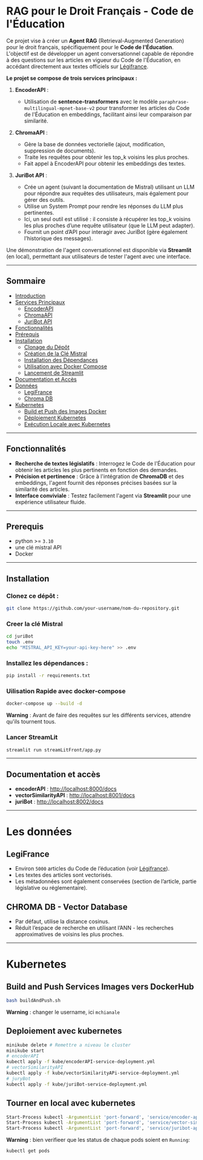 # RAG pour le Droit Français - Code de l'Éducation

Ce projet vise à créer un **Agent RAG** (Retrieval-Augmented Generation) pour le droit français, spécifiquement pour le **Code de l'Éducation**. L'objectif est de développer un agent conversationnel capable de répondre à des questions sur les articles en vigueur du Code de l'Éducation, en accédant directement aux textes officiels sur [Légifrance](https://www.legifrance.gouv.fr).

**Le projet se compose de trois services principaux :**

1. **EncoderAPI** :
   - Utilisation de **sentence-transformers** avec le modèle `paraphrase-multilingual-mpnet-base-v2` pour transformer les articles du Code de l'Éducation en embeddings, facilitant ainsi leur comparaison par similarité.

2. **ChromaAPI** :
   - Gère la base de données vectorielle (ajout, modification, suppression de documents).
   - Traite les requêtes pour obtenir les top_k voisins les plus proches.
   - Fait appel à EncoderAPI pour obtenir les embeddings des textes.

3. **JuriBot API** :
   - Crée un agent (suivant la documentation de Mistral) utilisant un LLM pour répondre aux requêtes des utilisateurs, mais également pour gérer des outils.
   - Utilise un System Prompt pour rendre les réponses du LLM plus pertinentes.
   - Ici, un seul outil est utilisé : il consiste à récupérer les top_k voisins les plus proches d’une requête utilisateur (que le LLM peut adapter).
   - Fournit un point d’API pour interagir avec JuriBot (gère également l’historique des messages).

Une démonstration de l'agent conversationnel est disponible via **Streamlit** (en local), permettant aux utilisateurs de tester l'agent avec une interface.
    
---

## Sommaire

- [Introduction](#introduction)
- [Services Principaux](#services-principaux)
  - [EncoderAPI](#encoderapi)
  - [ChromaAPI](#chromaapi)
  - [JuriBot API](#juribot-api)
- [Fonctionnalités](#fonctionnalités)
- [Prérequis](#prérequis)
- [Installation](#installation)
  - [Clonage du Dépôt](#clonez-ce-dépôt)
  - [Création de la Clé Mistral](#creer-la-clé-mistral)
  - [Installation des Dépendances](#installez-les-dépendances)
  - [Utilisation avec Docker Compose](#uilisation-rapide-avec-docker-compose)
  - [Lancement de Streamlit](#lancer-streamlit)
- [Documentation et Accès](#documentation-et-accès)
- [Données](#les-données)
  - [LegiFrance](#legifrance)
  - [Chroma DB](#chroma-db---vector-database)
- [Kubernetes](#kubernetes)
  - [Build et Push des Images Docker](#build-and-push-services-images-vers-dockerhub)
  - [Déploiement Kubernetes](#deploiement-avec-kubernetes)
  - [Exécution Locale avec Kubernetes](#tourner-en-local-avec-kubernetes)
    
---

## Fonctionnalités

- **Recherche de textes législatifs** : Interrogez le Code de l'Éducation pour obtenir les articles les plus pertinents en fonction des demandes.
- **Précision et pertinence** : Grâce à l'intégration de **ChromaDB** et des embeddings, l'agent fournit des réponses précises basées sur la similarité des articles.
- **Interface conviviale** : Testez facilement l'agent via **Streamlit** pour une expérience utilisateur fluide.

---

## Prerequis 
- python >= `3.10`
- une clé mistral API
- Docker

---

## Installation
### Clonez ce dépôt : 
```bash
git clone https://github.com/your-username/nom-du-repository.git
```

### Creer la clé Mistral
```bash
cd juriBot
touch .env
echo "MISTRAL_API_KEY=your-api-key-here" >> .env
```

### Installez les dépendances : 
```bash
pip install -r requirements.txt
```

### Uilisation Rapide avec docker-compose
```bash
docker-compose up --build -d
```
**Warning** : Avant de faire des requêtes sur les différents services, attendre qu'ils tournent tous.

### Lancer StreamLit
```bash
streamlit run streamLitFront/app.py
```

---

## Documentation et accès 
- **encoderAPI** : [http://localhost:8000/docs](http://localhost:8000/docs)
- **vectorSimilarityAPI** : [http://localhost:8001/docs](http://localhost:8001/docs)
- **juriBot** : [http://localhost:8002/docs](http://localhost:8002/docs)

---

# Les données 

## LegiFrance
- Environ `5000` articles du Code de l’éducation (voir  [Légifrance](https://www.legifrance.gouv.fr)).
- Les textes des articles sont vectorisés.
- Les métadonnées sont également conservées (section de l’article, partie législative ou réglementaire).

## CHROMA DB - Vector Database
- Par défaut, utilise la distance cosinus.
- Réduit l’espace de recherche en utilisant l’ANN - les recherches approximatives de voisins les plus proches.

---

# Kubernetes 
## Build and Push Services Images vers DockerHub
```bash
bash buildAndPush.sh
```
**Warning** : changer le username, ici `mchianale`

## Deploiement avec kubernetes
```bash
minikube delete # Remettre a niveau le cluster
minikube start
# encoderAPI
kubectl apply -f kube/encoderAPI-service-deployment.yml
# vectorSimilarityAPI
kubectl apply -f kube/vectorSimilarityAPi-service-deployment.yml
# juryBot
kubectl apply -f kube/juriBot-service-deployment.yml
```

## Tourner en local avec kubernetes

```bash
Start-Process kubectl -ArgumentList 'port-forward', 'service/encoder-api', '8000:8000'
Start-Process kubectl -ArgumentList 'port-forward', 'service/vector-similarity-api', '8001:8001'
Start-Process kubectl -ArgumentList 'port-forward', 'service/juribot-api', '8002:8002'
```
**Warning** : bien verifieer que les status de chaque pods soient en `Running`:

```bash
kubectl get pods
```



